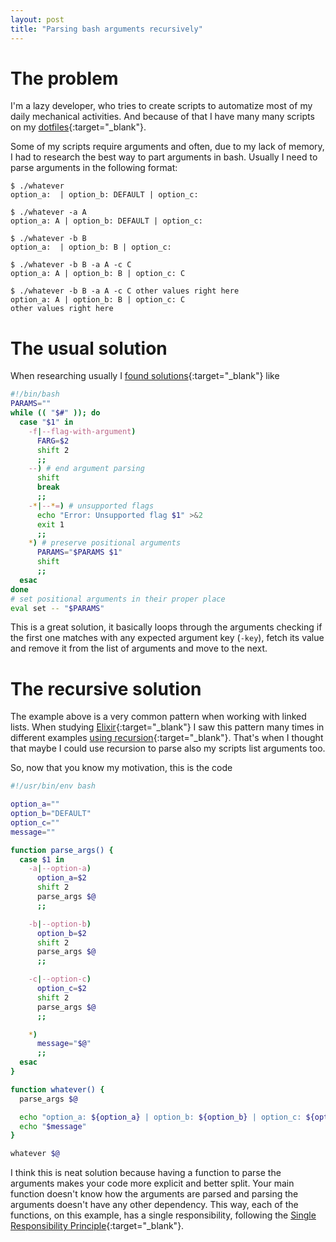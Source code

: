 ```yaml
---
layout: post
title: "Parsing bash arguments recursively"
---
```


# The problem

I'm a lazy developer, who tries to create scripts to automatize most of my daily
mechanical activities. And because of that I have many many scripts on my
[dotfiles](https://github.com/kassio/dotfiles){:target="_blank"}.

Some of my scripts require arguments and often, due to my lack of memory, I had
to research the best way to part arguments in bash. Usually I need to parse
arguments in the following format:

```console
$ ./whatever
option_a:  | option_b: DEFAULT | option_c:

$ ./whatever -a A
option_a: A | option_b: DEFAULT | option_c:

$ ./whatever -b B
option_a:  | option_b: B | option_c:

$ ./whatever -b B -a A -c C
option_a: A | option_b: B | option_c: C

$ ./whatever -b B -a A -c C other values right here
option_a: A | option_b: B | option_c: C
other values right here
```

# The usual solution

When researching usually I [found
solutions](https://medium.com/@Drew_Stokes/bash-argument-parsing-54f3b81a6a8f){:target="_blank"}
like

```bash
#!/bin/bash
PARAMS=""
while (( "$#" )); do
  case "$1" in
    -f|--flag-with-argument)
      FARG=$2
      shift 2
      ;;
    --) # end argument parsing
      shift
      break
      ;;
    -*|--*=) # unsupported flags
      echo "Error: Unsupported flag $1" >&2
      exit 1
      ;;
    *) # preserve positional arguments
      PARAMS="$PARAMS $1"
      shift
      ;;
  esac
done
# set positional arguments in their proper place
eval set -- "$PARAMS"
```

This is a great solution, it basically loops through the arguments checking if
the first one matches with any expected argument key (`-key`), fetch its value
and remove it from the list of arguments and move to the next.

# The recursive solution

The example above is a very common pattern when working with linked lists. When
studying [Elixir](https://elixir-lang.org){:target="_blank"} I saw this pattern
many times in different examples
[using recursion](https://elixir-lang.org/getting-started/recursion.html#reduce-and-map-algorithms){:target="_blank"}.
That's when I thought that maybe I could use recursion to parse also my scripts
list arguments too.

So, now that you know my motivation, this is the code

```bash
#!/usr/bin/env bash

option_a=""
option_b="DEFAULT"
option_c=""
message=""

function parse_args() {
  case $1 in
    -a|--option-a)
      option_a=$2
      shift 2
      parse_args $@
      ;;

    -b|--option-b)
      option_b=$2
      shift 2
      parse_args $@
      ;;

    -c|--option-c)
      option_c=$2
      shift 2
      parse_args $@
      ;;

    *)
      message="$@"
      ;;
  esac
}

function whatever() {
  parse_args $@

  echo "option_a: ${option_a} | option_b: ${option_b} | option_c: ${option_c}"
  echo "$message"
}

whatever $@
```

I think this is neat solution because having a function to parse the arguments
makes your code more explicit and better split. Your main function doesn't know
how the arguments are parsed and parsing the arguments doesn't have any other
dependency. This way, each of the functions, on this example, has a single
responsibility, following the [Single Responsibility
Principle](https://en.wikipedia.org/wiki/Single_responsibility_principle){:target="_blank"}.
